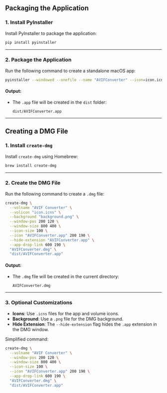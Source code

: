 
## Packaging the Application

### 1. Install PyInstaller
Install PyInstaller to package the application:
```bash
pip install pyinstaller
```

---

### 2. Package the Application
Run the following command to create a standalone macOS app:
```bash
pyinstaller --windowed --onefile --name "AVIFConverter" --icon=icon.icns avif-converter.py
```

#### Output:
- The `.app` file will be created in the `dist` folder:
  ```
  dist/AVIFConverter.app
  ```

---

## Creating a DMG File

### 1. Install `create-dmg`
Install `create-dmg` using Homebrew:
```bash
brew install create-dmg
```

---

### 2. Create the DMG File
Run the following command to create a `.dmg` file:
```bash
create-dmg \
  --volname "AVIF Converter" \
  --volicon "icon.icns" \
  --background "background.png" \
  --window-pos 200 120 \
  --window-size 800 400 \
  --icon-size 100 \
  --icon "AVIFConverter.app" 200 190 \
  --hide-extension "AVIFConverter.app" \
  --app-drop-link 600 190 \
  "AVIFConverter.dmg" \
  "dist/AVIFConverter.app"
```

#### Output:
- The `.dmg` file will be created in the current directory:
  ```
  AVIFConverter.dmg
  ```

---

### 3. Optional Customizations
- **Icons**: Use `.icns` files for the app and volume icons.
- **Background**: Use a `.png` file for the DMG background.
- **Hide Extension**: The `--hide-extension` flag hides the `.app` extension in the DMG window.

Simplified command:
```bash
create-dmg \
  --volname "AVIF Converter" \
  --window-pos 200 120 \
  --window-size 800 400 \
  --icon-size 100 \
  --icon "AVIFConverter.app" 200 190 \
  --app-drop-link 600 190 \
  "AVIFConverter.dmg" \
  "dist/AVIFConverter.app"
```